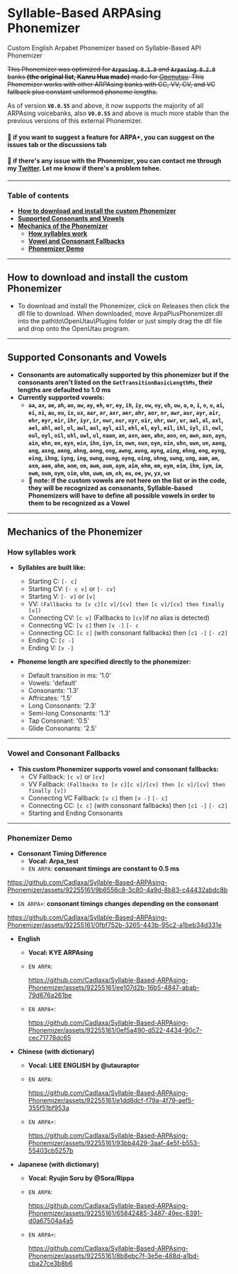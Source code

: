 # Syllable-Based ARPAsing Phonemizer
Custom English Arpabet Phonemizer based on Syllable-Based API Phonemizer
 
~~This Phonemizer was optimized for **`Arpasing 0.1.0`** and **`Arpasing 0.2.0`** banks **(the original list, Kanru Hua made)** made for [Openutau](https://www.openutau.com/). This Phonemizer works with other ARPAsing banks with CC, VV, CV, and VC fallback plus constant uniformed phoneme lengths.~~

As of version **`V0.0.55`** and above, it now supports the majority of all ARPAsing voicebanks, also **`V0.0.55`** and above is much more stable than the previous versions of this external Phonemizer.

#### 📍 if you want to suggest a feature for ARPA+, you can suggest on the issues tab or the discussions tab
#### 📍 if there's any issue with the Phonemizer, you can contact me through my [Twitter](https://twitter.com/cadlaxa). Let me know if there's a problem tehee.
 - - - -
### Table of contents
- **[How to download and install the custom Phonemizer](https://github.com/Cadlaxa/Syllable-Based-ARPAsing-Phonemizer/blob/main/README.md#how-to-download-and-install-the-custom-phonemizer)**
- **[Supported Consonants and Vowels](https://github.com/Cadlaxa/Syllable-Based-ARPAsing-Phonemizer/blob/main/README.md#supported-consonants-and-vowels)**
- **[Mechanics of the Phonemizer](https://github.com/Cadlaxa/Syllable-Based-ARPAsing-Phonemizer/blob/main/README.md#mechanics-of-the-phonemizer)**
    - **[How syllables work](https://github.com/Cadlaxa/Syllable-Based-ARPAsing-Phonemizer/blob/main/README.md#how-syllables-work)**
    - **[Vowel and Consonant Fallbacks](https://github.com/Cadlaxa/Syllable-Based-ARPAsing-Phonemizer/blob/main/README.md#vowel-and-consonant-fallbacks)**
    - **[Phonemizer Demo](https://github.com/Cadlaxa/Syllable-Based-ARPAsing-Phonemizer/blob/main/README.md#phonemizer-demo)**
 - - - -
## How to download and install the custom Phonemizer

- To download and install the Phonemizer, click on Releases then click the dll file to download. When downloaded, move ArpaPlusPhonemizer.dll into the path\to\OpenUtau\Plugins folder or just simply drag the dll file and drop onto the OpenUtau program.
 - - - -
 ## Supported Consonants and Vowels
 - **Consonants are automatically supported by this phonemizer but if the consonants aren't listed on the `GetTransitionBasicLengthMs`, their lengths are defaulted to 1.0 ms**
 - **Currently supported vowels:**
   - **`aa`, `ax`, `ae`, `ah`, `ao`, `aw`, `ay`, `eh`, `er`, `ey`, `ih`, `iy`, `ow`, `oy`, `uh`, `uw`, `a`, `e`, `i`, `o`, `u`, `ai`, `ei`, `oi`, `au`, `ou`, `ix`, `ux`,
`aar`, `ar`, `axr`, `aer`, `ahr`, `aor`, `or`, `awr`, `aur`, `ayr`, `air`, `ehr`, `eyr`, `eir`, `ihr`, `iyr`, `ir`, `owr`, `our`, `oyr`, `oir`, `uhr`, `uwr`, `ur`,
`aal`, `al`, `axl`, `ael`, `ahl`, `aol`, `ol`, `awl`, `aul`, `ayl`, `ail`, `ehl`, `el`, `eyl`, `eil`, `ihl`, `iyl`, `il`, `owl`, `oul`, `oyl`, `oil`, `uhl`, `uwl`, `ul`,
`naan`, `an`, `axn`, `aen`, `ahn`, `aon`, `on`, `awn`, `aun`, `ayn`, `ain`, `ehn`, `en`, `eyn`, `ein`, `ihn`, `iyn`, `in`, `own`, `oun`, `oyn`, `oin`, `uhn`, `uwn`, `un`,
`aang`, `ang`, `axng`, `aeng`, `ahng`, `aong`, `ong`, `awng`, `aung`, `ayng`, `aing`, `ehng`, `eng`, `eyng`, `eing`, `ihng`, `iyng`, `ing`, `owng`, `oung`, `oyng`, `oing`, `uhng`, `uwng`, `ung`, `aam`, `am`, `axm`, `aem`, `ahm`, `aom`, `om`, `awm`, `aum`, `aym`, `aim`, `ehm`, `em`, `eym`, `eim`, `ihm`, `iym`, `im`, `owm`, `oum`, `oym`, `oim`, `uhm`, `uwm`, `um`, `oh`, `eu`, `oe`, `yw`, `yx`, `wx`**
    - **📍 note: if the custom vowels are not here on the list or in the code, they will be recognized as consonants, Syllable-based Phonemizers will have to define all possible vowels in order to them to be recognized as a Vowel**
 - - - -
 ## Mechanics of the Phonemizer

### How syllables work
- **Syllables are built like:**

  - Starting C: `[- c]`
  - Starting CV: `[- c v]` or `[- cv]`
  - Starting V: `[- v]` or `[v]`
  - VV: `(Fallbacks to [v c][c v]/[cv] then [c v]/[cv] then finally [v])`
  - Connecting CV: `[c v]` (Fallbacks to `[cv]`if no alias is detected)
  - Connecting VC: `[v c]` then `[v -]` `[- c`
  - Connecting CC: `[c c]` (with consonant fallbacks) then `[c1 -]` `[- c2]`
  - Ending C: `[c -]`
  - Ending V: `[v -]`

- **Phoneme length are specified directly to the phonemizer:**
  - Default transition in ms: '1.0'
  - Vowels: 'default'
  - Consonants: '1.3'
  - Affricates: '1.5'
  - Long Consonants: '2.3'
  - Semi-long Consonants: '1.3'
  - Tap Consonant: '0.5'
  - Glide Consonants: '2.5'
 - - - -
### Vowel and Consonant Fallbacks
- **This custom Phonemizer supports vowel and consonant fallbacks:**
  - CV Fallback: `[c v]` or `[cv]`
  - VV Fallback: `(Fallbacks to [v c][c v]/[cv] then [c v]/[cv] then finally [v])`
  - Connecting VC Fallback: `[v c]` then `[v -]` `[- c]`
  - Connecting CC: `[c c]` (with consonant fallbacks) then `[c1 -]` `[- c2]`
  - Starting and Ending Consonants
 - - - -
### Phonemizer Demo
- **Consonant Timing Difference**
  - **Vocal: Arpa_test**
  - `EN ARPA`: **consonant timings are constant to 0.5 ms**
    
https://github.com/Cadlaxa/Syllable-Based-ARPAsing-Phonemizer/assets/92255161/9b6556c8-3c80-4a9d-8b83-c44432abdc8b
  - `EN ARPA+`: **consonant timings changes depending on the consonant**
    
https://github.com/Cadlaxa/Syllable-Based-ARPAsing-Phonemizer/assets/92255161/0fbf752b-3265-443b-95c2-a1beb34d331e
- **English**
  - **Vocal: KYE ARPAsing**
  - `EN ARPA`:
    
     https://github.com/Cadlaxa/Syllable-Based-ARPAsing-Phonemizer/assets/92255161/ee107d2b-16b5-4847-abab-79d676a261be
  - `EN ARPA+`:
    
    https://github.com/Cadlaxa/Syllable-Based-ARPAsing-Phonemizer/assets/92255161/0ef5a490-d522-4434-90c7-cec71778dc65
- **Chinese (with dictionary)**
  - **Vocal: LIEE ENGLISH by @utauraptor**
  - `EN ARPA`:
    
    https://github.com/Cadlaxa/Syllable-Based-ARPAsing-Phonemizer/assets/92255161/e1dd8dcf-f79a-4f79-aef5-355f51bf953a
  - `EN ARPA+`:
    
    https://github.com/Cadlaxa/Syllable-Based-ARPAsing-Phonemizer/assets/92255161/93bb4429-3aaf-4e5f-b553-55403cb5257b
- **Japanese (with dictionary)**
  - **Vocal: Ryujin Soru by @Sora/Rippa**
  - `EN ARPA`:
    
    https://github.com/Cadlaxa/Syllable-Based-ARPAsing-Phonemizer/assets/92255161/65842485-3487-49ec-8391-d0a67504a4a5
  - `EN ARPA+`:
    
    https://github.com/Cadlaxa/Syllable-Based-ARPAsing-Phonemizer/assets/92255161/8b8ebc7f-3e5e-488d-a1bd-cba27ce3b8b6

